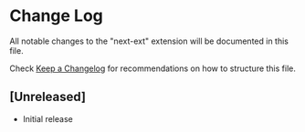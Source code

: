 # Change Log

All notable changes to the "next-ext" extension will be documented in this file.

Check [Keep a Changelog](http://keepachangelog.com/) for recommendations on how to structure this file.

## [Unreleased]

- Initial release